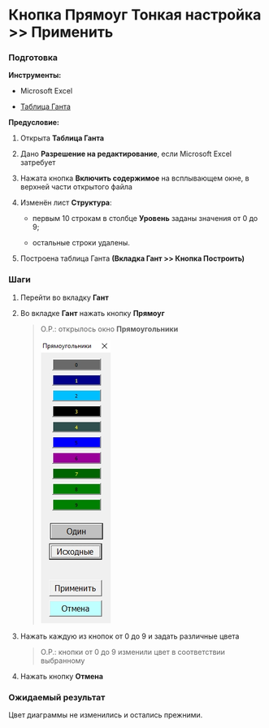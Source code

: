 # Кнопка Прямоуг Тонкая настройка >> Применить

### Подготовка

**Инструменты:**

- Microsoft Excel

- [Таблица Ганта](https://disk.yandex.ru/d/IXRviK5MR12Kuw)

**Предусловие:**

1. Открыта **Таблица Ганта**

2. Дано **Разрешение на редактирование**, если Microsoft Excel затребует 

3. Нажата кнопка **Включить содержимое** на всплывающем окне, в верхней части открытого файла

4. Изменён лист **Структура**:
   
   - первым 10 строкам в столбце **Уровень** заданы значения от 0 до 9;
   
   - остальные строки удалены. 

5. Построена таблица Ганта **(Вкладка Гант >> Кнопка Построить)**

### Шаги

1. Перейти во вкладку **Гант**

2. Во вкладке **Гант** нажать кнопку **Прямоуг**
   
   > О.Р.: открылось окно **Прямоугольники** 
   > 
   > ![](../Resources/praymoug.jpg)

3. Нажать каждую из кнопок от 0 до 9 и задать различные цвета
   
   > О.Р.: кнопки от 0 до 9 изменили цвет в соответствии выбранному

4. Нажать кнопку **Отмена**

### Ожидаемый результат

Цвет диаграммы не изменились и остались прежними.

